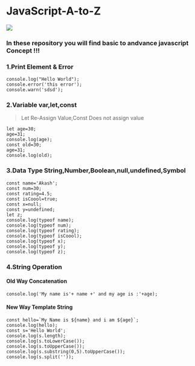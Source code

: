 # JavaScript-A-to-Z
![](https://img.shields.io/badge/language-javascript-yellow.svg)

### In these repository you will find basic to andvance javascript Concept !!!

### 1.Print Element & Error
```
console.log("Hello World");
console.error('this error');
console.warn('sdsd');
```
### 2.Variable var,let,const
>Let Re-Assign Value,Const Does not assign value
```
let age=30;
age=31;
console.log(age);
const old=30;
age=31;
console.log(old);
```
### 3.Data Type String,Number,Boolean,null,undefined,Symbol
```
const name='Akash';
const num=30;
const rating=4.5;
const isCoool=true;
const x=null;
const y=undefined;
let z;
console.log(typeof name);
console.log(typeof num); 
console.log(typeof rating);
console.log(typeof isCoool);
console.log(typeof x);
console.log(typeof y);
console.log(typeof z);
```
### 4.String Operation

#### Old Way Concatenation
```
console.log('My name is'+ name +' and my age is :'+age);
```
#### New Way Template String
```
const hello=`My Name is ${name} and i am ${age}`;
console.log(hello);
const s='Hello World';
console.log(s.length);
console.log(s.toLowerCase());
console.log(s.toUpperCase());
console.log(s.substring(0,5).toUpperCase());
console.log(s.split(''));
```
